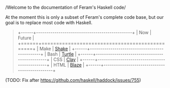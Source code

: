 /Welcome to the documentation of Feram's Haskell code/

At the moment this is only a subset of Feram's complete code base,
but our goal is to replace most code with Haskell.

> +------+-----------------------------------------------+
> | Now  | Future                                        |
> +======+===============================================+
> | Make | [Shake](http://shakebuild.com/)               |
> +------+-----------------------------------------------+
> | Bash | [Turtle](https://stackage.org/package/turtle) |
> +------+-----------------------------------------------+
> | CSS  | [Clay](http://fvisser.nl/clay/)               |
> +------+-----------------------------------------------+
> | HTML | [Blaze](https://jaspervdj.be/blaze/)          |
> +------+-----------------------------------------------+

(TODO: Fix after <https://github.com/haskell/haddock/issues/755>)
